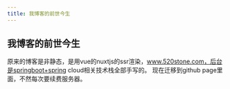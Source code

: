 ```yaml
---
title: 我博客的前世今生
---
```


## 我博客的前世今生
原来的博客是非静态，是用vue的nuxtjs的ssr渲染，www.520stone.com，后台是springboot+spring cloud相关技术栈全部手写的。
现在迁移到github page里面，不然每次要续费服务器。
